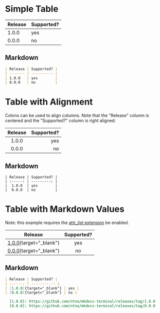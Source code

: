 # Simple Table

| Release | Supported? |
| ------- | ---------- |
| 1.0.0   | yes        |
| 0.0.0   | no         |

## Markdown
```markdown
| Release | Supported? |
| ------- | ---------- |
| 1.0.0   | yes        |
| 0.0.0   | no         |
```

# Table with Alignment

Colons can be used to align columns.  Note that the "Release" column is centered and the "Supported?" column is right aligned:

| Release | Supported? |
| :-----: | ---------: |
|  1.0.0  | yes        |
|  0.0.0  | no         |

## Markdown
```
| Release | Supported? |
| :-----: | ---------: |
|  1.0.0  | yes        |
|  0.0.0  | no         |
```

# Table with Markdown Values
Note: this example requires the [attr_list extension] be enabled.

| Release | Supported? |
| :-----: | :---------: |
| [1.0.0]{target="_blank"} | yes |
| [0.0.0]{target="_blank"} | no |

  [1.0.0]: https://github.com/ntno/mkdocs-terminal/releases/tag/1.0.0
  [0.0.0]: https://github.com/ntno/mkdocs-terminal/releases/tag/0.0.0

## Markdown
```markdown
| Release | Supported? |
| :-----: | :---------: |
| [1.0.0]{target="_blank"} | yes |
| [0.0.0]{target="_blank"} | no |

  [1.0.0]: https://github.com/ntno/mkdocs-terminal/releases/tag/1.0.0
  [0.0.0]: https://github.com/ntno/mkdocs-terminal/releases/tag/0.0.0
```

[attr_list extension]: ../../configuration/extensions/python-markdown/#attribute-lists